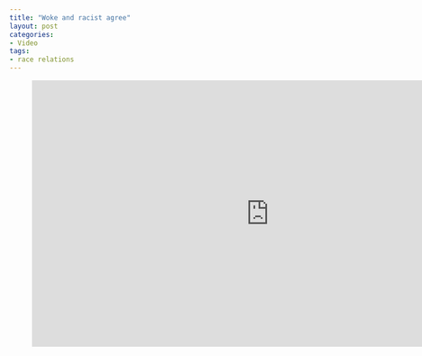```yaml
---
title: "Woke and racist agree"
layout: post
categories:
- Video
tags:
- race relations
---
```


<figure class="wp-block-embed-youtube wp-block-embed is-type-video is-provider-youtube wp-embed-aspect-16-9 wp-has-aspect-ratio"><div class="wp-block-embed__wrapper"><iframe allow="accelerometer; autoplay; encrypted-media; gyroscope; picture-in-picture" allowfullscreen="" frameborder="0" height="473" loading="lazy" src="https://www.youtube.com/embed/Ev373c7wSRg?feature=oembed" title="When Wokes and Racists Actually Agree on Everything" width="840"></iframe></div></figure>